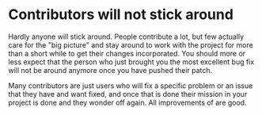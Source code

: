 # Contributors will not stick around

Hardly anyone will stick around. People contribute a lot, but few actually
care for the "big picture" and stay around to work with the project for more
than a short while to get their changes incorporated. You should more or less
expect that the person who just brought you the most excellent bug fix will
not be around anymore once you have pushed their patch.

Many contributors are just users who will fix a specific problem or an issue
that they have and want fixed, and once that is done their mission in your
project is done and they wonder off again. All improvements of are good.
